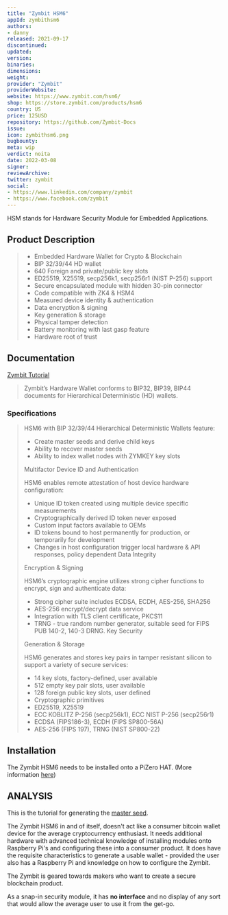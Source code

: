 ```yaml
---
title: "Zymbit HSM6"
appId: zymbithsm6
authors:
- danny
released: 2021-09-17
discontinued: 
updated: 
version: 
binaries: 
dimensions: 
weight: 
provider: "Zymbit"
providerWebsite: 
website: https://www.zymbit.com/hsm6/
shop: https://store.zymbit.com/products/hsm6
country: US
price: 125USD
repository: https://github.com/Zymbit-Docs
issue: 
icon: zymbithsm6.png
bugbounty: 
meta: wip
verdict: noita
date: 2022-03-08
signer: 
reviewArchive: 
twitter: zymbit
social: 
- https://www.linkedin.com/company/zymbit
- https://www.facebook.com/zymbit
---
```


HSM stands for Hardware Security Module for Embedded Applications.

## Product Description

> - Embedded Hardware Wallet for Crypto & Blockchain
> - BIP 32/39/44 HD wallet
> - 640 Foreign and private/public key slots
> - ED25519, X25519, secp256k1, secp256r1 (NIST P-256) support
> - Secure encapsulated module with hidden 30-pin connector
> - Code compatible with ZK4 & HSM4
> - Measured device identity & authentication
> - Data encryption & signing
> - Key generation & storage
> - Physical tamper detection
> - Battery monitoring with last gasp feature
> - Hardware root of trust

## Documentation

[Zymbit Tutorial](https://docs.zymbit.com/tutorials/digital-wallet/wallet-example/)

> Zymbit’s Hardware Wallet conforms to BIP32, BIP39, BIP44 documents for Hierarchical Deterministic (HD) wallets.

### Specifications

> HSM6 with BIP 32/39/44 Hierarchical Deterministic Wallets feature:
> - Create master seeds and derive child keys
> - Ability to recover master seeds
> - Ability to index wallet nodes with ZYMKEY key slots
>
> Multifactor Device ID and Authentication
>
> HSM6 enables remote attestation of host device hardware configuration:
> - Unique ID token created using multiple device specific measurements
> - Cryptographically derived ID token never exposed
> - Custom input factors available to OEMs
> - ID tokens bound to host permanently for production, or temporarily for development
> - Changes in host configuration trigger local hardware & API responses, policy dependent
> Data Integrity
>
> Encryption & Signing
>
> HSM6’s cryptographic engine utilizes strong cipher functions to encrypt, sign and authenticate data:
> - Strong cipher suite includes ECDSA, ECDH, AES-256, SHA256
> - AES-256 encrypt/decrypt data service
> - Integration with TLS client certificate, PKCS11
> - TRNG - true random number generator, suitable seed for FIPS PUB 140-2, 140-3 DRNG.
> Key Security
> 
> Generation & Storage
> 
> HSM6 generates and stores key pairs in tamper resistant silicon to support a variety of secure services:
> - 14 key slots, factory-defined, user available
> - 512 empty key pair slots, user available
> - 128 foreign public key slots, user defined
> - Cryptographic primitives
> - ED25519, X25519
> - ECC KOBLITZ P-256 (secp256k1), ECC NIST P-256 (secp256r1)
> - ECDSA (FIPS186-3), ECDH (FIPS SP800-56A)
> - AES-256 (FIPS 197), TRNG (NIST SP800-22)

## Installation

The Zymbit HSM6 needs to be installed onto a PiZero HAT. (More information [here](https://docs.zymbit.com/getting-started/hsm6/quickstart/))

## ANALYSIS

This is the tutorial for generating the [master seed](https://docs.zymbit.com/tutorials/digital-wallet/wallet-example/#using-the-zymbit-hardware-wallet).

The Zymbit HSM6 in and of itself, doesn't act like a consumer bitcoin wallet device for the average cryptocurrency enthusiast. It needs additional hardware with advanced technical knowledge of installing modules onto Raspberry Pi's and configuring these into a consumer product. It does have the requisite characteristics to generate a usable wallet - provided the user also has a Raspberry Pi and knowledge on how to configure the Zymbit. 

The Zymbit is geared towards makers who want to create a secure blockchain product. 

As a snap-in security module, it has **no interface** and no display of any sort that would allow the average user to use it from the get-go.    

